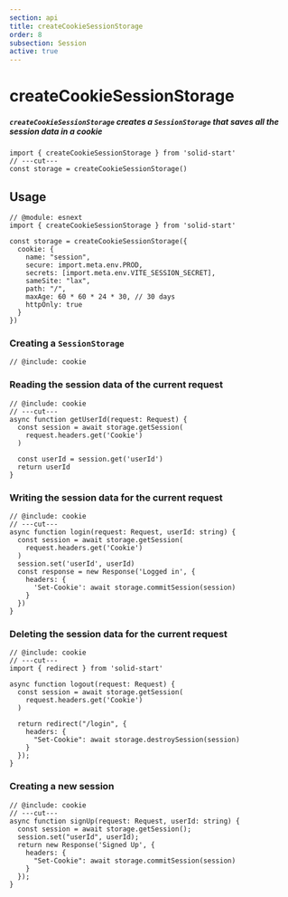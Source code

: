 ```yaml
---
section: api
title: createCookieSessionStorage
order: 8
subsection: Session
active: true
---
```


# createCookieSessionStorage

##### `createCookieSessionStorage` creates a `SessionStorage` that saves all the session data in a cookie

<div class="text-lg">

```tsx twoslash
import { createCookieSessionStorage } from 'solid-start'
// ---cut---
const storage = createCookieSessionStorage()
```

</div>

<table-of-contents></table-of-contents>

## Usage

```twoslash include cookie
// @module: esnext
import { createCookieSessionStorage } from 'solid-start'

const storage = createCookieSessionStorage({
  cookie: {
    name: "session",
    secure: import.meta.env.PROD,
    secrets: [import.meta.env.VITE_SESSION_SECRET],
    sameSite: "lax",
    path: "/",
    maxAge: 60 * 60 * 24 * 30, // 30 days
    httpOnly: true
  }
})
```

### Creating a `SessionStorage`

```tsx twoslash
// @include: cookie
```

### Reading the session data of the current request

```tsx twoslash {6}
// @include: cookie
// ---cut---
async function getUserId(request: Request) {
  const session = await storage.getSession(
    request.headers.get('Cookie')
  )

  const userId = session.get('userId')
  return userId
}
```

### Writing the session data for the current request

```tsx twoslash {5,8}
// @include: cookie
// ---cut---
async function login(request: Request, userId: string) {
  const session = await storage.getSession(
    request.headers.get('Cookie')
  )
  session.set('userId', userId)
  const response = new Response('Logged in', {
    headers: {
      'Set-Cookie': await storage.commitSession(session)
    }
  })
}
```

### Deleting the session data for the current request

```tsx twoslash {10}
// @include: cookie
// ---cut---
import { redirect } from 'solid-start'

async function logout(request: Request) {
  const session = await storage.getSession(
    request.headers.get('Cookie')
  )

  return redirect("/login", {
    headers: {
      "Set-Cookie": await storage.destroySession(session)
    }
  });
}
```

### Creating a new session

```tsx twoslash {2,6}
// @include: cookie
// ---cut---
async function signUp(request: Request, userId: string) {
  const session = await storage.getSession();
  session.set("userId", userId);
  return new Response('Signed Up', {
    headers: {
      "Set-Cookie": await storage.commitSession(session)
    }
  });
}
```





